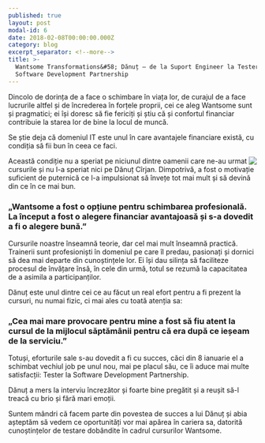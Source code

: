 ```yaml
---
published: true
layout: post
modal-id: 6
date: 2018-02-08T00:00:00.000Z
category: blog
excerpt_separator: <!--more-->
title: >-
  Wantsome Transformations&#58; Dănuț – de la Suport Engineer la Tester @
  Software Development Partnership
---
```


Dincolo de dorința de a face o schimbare în viața lor, de curajul de a face lucrurile altfel și de încrederea în forțele proprii, cei ce aleg Wantsome sunt și pragmatici; ei își doresc să fie fericiți și știu că și confortul financiar contribuie la starea lor de bine la locul de muncă.

Se știe deja că domeniul IT este unul în care avantajele financiare există, cu condiția să fii bun în ceea ce faci. 
<!--more-->

<img src="{{ site.url }}/img/blog/danut_cirjan.JPG" class="img-responsive img-square" align="right"/> Această condiție nu a speriat pe niciunul dintre oamenii care ne-au urmat cursurile și nu l-a speriat nici pe Dănuț Cîrjan. Dimpotrivă, a fost o motivație suficient de puternică ce l-a impulsionat să învețe tot mai mult și să devină din ce în ce mai bun.

### „Wantsome a fost o opțiune pentru schimbarea profesională.  La început a fost o alegere financiar avantajoasă și s-a dovedit a fi o alegere bună.”

Cursurile noastre înseamnă teorie, dar cel mai mult înseamnă practică. Trainerii sunt profesioniști în domeniul pe care îl predau, pasionați și dornici să dea mai departe din cunoștințele lor. Ei își dau silința să faciliteze procesul de învățare însă, în cele din urmă, totul se rezumă la capacitatea de a asimila a participanților. 

Dănuț este unul dintre cei ce au făcut un real efort pentru a fi prezent la cursuri, nu numai fizic, ci mai ales cu toată atenția sa:

### „Cea mai mare provocare pentru mine a fost să fiu atent la cursul de la mijlocul săptămânii pentru că era după ce ieșeam de la serviciu.”

Totuși, eforturile sale s-au dovedit a fi cu succes, căci din 8 ianuarie el a schimbat vechiul job pe unul nou, mai pe placul său, ce îi aduce mai multe satisfacții: Tester la Software Development Partnership.

Dănuț a mers la interviu încrezător și foarte bine pregătit și a reușit să-l treacă cu brio și fără mari emoții.

Suntem mândri că facem parte din povestea de succes a lui Dănuț și abia așteptăm să vedem ce oportunități vor mai apărea în cariera sa, datorită cunoștințelor de testare dobândite în cadrul cursurilor Wantsome.
